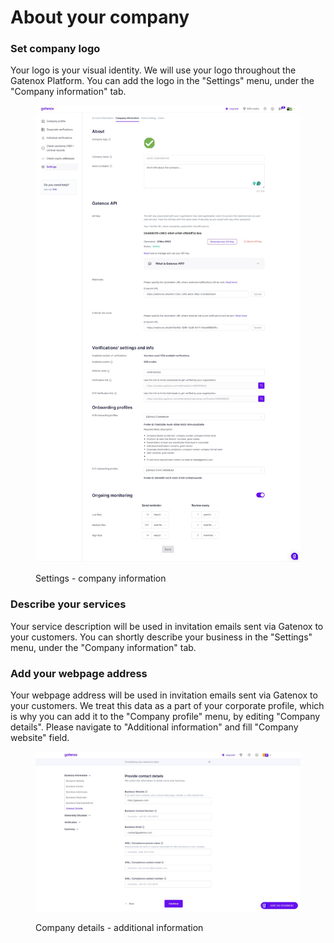 # About your company

### Set company logo

Your logo is your visual identity. We will use your logo throughout the Gatenox Platform. You can add the logo in the "Settings" menu, under the "Company information" tab.

<figure><img src="../../.gitbook/assets/Company information (2).png" alt="Settings - company information"><figcaption><p>Settings - company information</p></figcaption></figure>

### Describe your services

Your service description will be used in invitation emails sent via Gatenox to your customers. You can shortly describe your business in the "Settings" menu, under the "Company information" tab.

### Add your webpage address

Your webpage address will be used in invitation emails sent via Gatenox to your customers. We treat this data as a part of your corporate profile, which is why you can add it to the "Company profile" menu, by editing "Company details". Please navigate to "Additional information" and fill "Company website" field.

<figure><img src="../../.gitbook/assets/ContactDetailsNW (2).png" alt="Company details - additional information"><figcaption><p>Company details - additional information</p></figcaption></figure>
